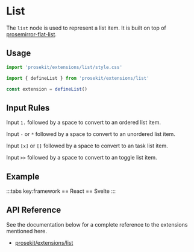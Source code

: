 # List

The `list` node is used to represent a list item. It is built on top of [prosemirror-flat-list](https://github.com/ocavue/prosemirror-flat-list).

## Usage

```ts
import 'prosekit/extensions/list/style.css'

import { defineList } from 'prosekit/extensions/list'

const extension = defineList()
```

## Input Rules

Input `1.` followed by a space to convert to an ordered list item.

Input `-` or `*` followed by a space to convert to an unordered list item.

Input `[x]` or `[]` followed by a space to convert to an task list item.

Input `>>` followed by a space to convert to an toggle list item.

## Example

<script setup>
import { ExamplePlaygroundLazy } from '../../components/example-playground-lazy'
</script>

:::tabs key:framework
== React
<ExamplePlaygroundLazy example="react-list" />
== Svelte
<ExamplePlaygroundLazy example="svelte-list" />
:::

## API Reference

See the documentation below for a complete reference to the extensions mentioned here.

- [prosekit/extensions/list](/references/extensions/list)
